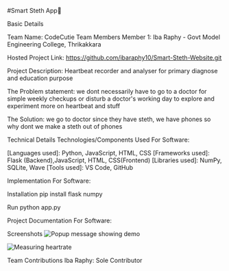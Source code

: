 #Smart Steth App🎯

Basic Details

Team Name: CodeCutie
Team Members
Member 1: Iba Raphy - Govt Model Engineering College, Thrikakkara

Hosted Project Link: 
https://github.com/ibaraphy10/Smart-Steth-Website.git

Project Description:
Heartbeat recorder and analyser for primary diagnose and education purpose

The Problem statement: 
we dont necessarily have to go to a doctor for simple weekly checkups or disturb a doctor's working day to explore and experiment more on heartbeat and stuff

The Solution: 
we go to doctor since they have steth, we have phones so why dont we make a steth out of phones

Technical Details
Technologies/Components Used
For Software:

[Languages used]: Python, JavaScript, HTML, CSS
[Frameworks used]: Flask (Backend),JavaScript, HTML, CSS(Frontend)
[Libraries used]: NumPy, SQLite, Wave 
[Tools used]: VS Code, GitHub

Implementation
For Software:

Installation
pip install flask numpy

Run
python app.py

Project Documentation
For Software:

Screenshots
![Popup message showing demo](https://github.com/user-attachments/assets/65c1dd12-cf94-49e6-9f98-b4dae9c98e31)

![Measuring heartrate](https://github.com/user-attachments/assets/15ef7e49-6a6d-44bd-908d-8d3eab2ed965)





Team Contributions
Iba Raphy: Sole Contributor
